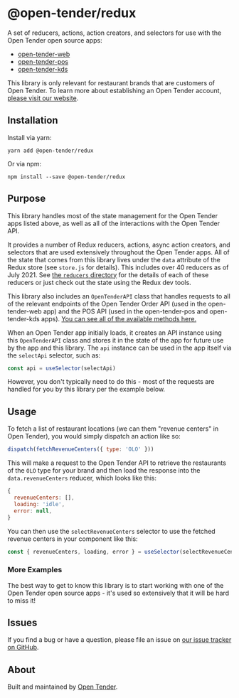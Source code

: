 # @open-tender/redux

A set of reducers, actions, action creators, and selectors for use with the Open Tender open source apps:

- [open-tender-web](https://github.com/open-tender/open-tender-web)
- [open-tender-pos](https://github.com/open-tender/open-tender-pos)
- [open-tender-kds](https://github.com/open-tender/open-tender-kds)

This library is only relevant for restaurant brands that are customers of Open Tender. To learn more about establishing an Open Tender account, [please visit our website](https://www.opentender.io/).

## Installation

Install via yarn:

```
yarn add @open-tender/redux
```

Or via npm:

```
npm install --save @open-tender/redux
```

## Purpose

This library handles most of the state management for the Open Tender apps listed above, as well as all of the interactions with the Open Tender API.

It provides a number of Redux reducers, actions, async action creators, and selectors that are used extensively throughout the Open Tender apps. All of the state that comes from this library lives under the `data` attribute of the Redux store (see `store.js` for details). This includes over 40 reducers as of July 2021. See [the `reducers` directory](https://github.com/open-tender/open-tender-redux/tree/master/src/reducers) for the details of each of these reducers or just check out the state using the Redux dev tools.

This library also includes an `OpenTenderAPI` class that handles requests to all of the relevant endpoints of the Open Tender Order API (used in the open-tender-web app) and the POS API (used in the open-tender-pos and open-tender-kds apps). [You can see all of the available methods here.](https://github.com/open-tender/open-tender-redux/blob/master/src/services/index.js)

When an Open Tender app initially loads, it creates an API instance using this `OpenTenderAPI` class and stores it in the state of the app for future use by the app and this library. The `api` instance can be used in the app itself via the `selectApi` selector, such as:

```javascript
const api = useSelector(selectApi)
```

However, you don't typically need to do this - most of the requests are handled for you by this library per the example below.

## Usage

To fetch a list of restaurant locations (we can them "revenue centers" in Open Tender), you would simply dispatch an action like so:

```javascript
dispatch(fetchRevenueCenters({ type: 'OLO' }))
```

This will make a request to the Open Tender API to retrieve the restaurants of the `OLO` type for your brand and then load the response into the `data.revenueCenters` reducer, which looks like this:

```javascript
{
  revenueCenters: [],
  loading: 'idle',
  error: null,
}
```

You can then use the `selectRevenueCenters` selector to use the fetched revenue centers in your component like this:

```javascript
const { revenueCenters, loading, error } = useSelector(selectRevenueCenters)
```

### More Examples

The best way to get to know this library is to start working with one of the Open Tender open source apps - it's used so extensively that it will be hard to miss it!

## Issues

If you find a bug or have a question, please file an issue on [our issue tracker on GitHub](https://github.com/open-tender/open-tender-redux/issues).

## About

Built and maintained by [Open Tender](https://www.opentender.io/).
